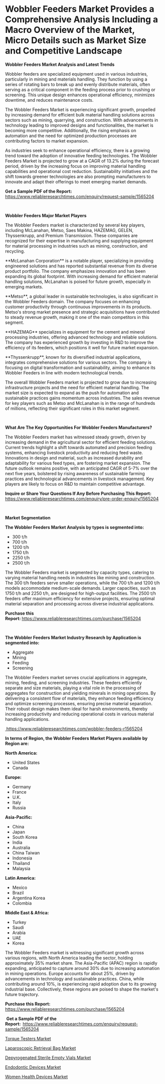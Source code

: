 <p><h1>Wobbler Feeders Market Provides a Comprehensive Analysis Including a Macro Overview of the Market, Micro Details such as Market Size and Competitive Landscape</h1></p><p><strong>Wobbler Feeders Market Analysis and Latest Trends</strong></p>
<p><p>Wobbler feeders are specialized equipment used in various industries, particularly in mining and materials handling. They function by using a series of rotating bars to break up and evenly distribute materials, often serving as a critical component in the feeding process prior to crushing or screening. This unique design enhances operational efficiency, minimizes downtime, and reduces maintenance costs.</p><p>The Wobbler Feeders Market is experiencing significant growth, propelled by increasing demand for efficient bulk material handling solutions across sectors such as mining, quarrying, and construction. With advancements in technology leading to improved designs and functionalities, the market is becoming more competitive. Additionally, the rising emphasis on automation and the need for optimized production processes are contributing factors to market expansion.</p><p>As industries seek to enhance operational efficiency, there is a growing trend toward the adoption of innovative feeding technologies. The Wobbler Feeders Market is projected to grow at a CAGR of 13.2% during the forecast period, driven by the increasing focus on improving material handling capabilities and operational cost reduction. Sustainability initiatives and the shift towards greener technologies are also prompting manufacturers to innovate and adapt their offerings to meet emerging market demands.</p></p>
<p><strong>Get a Sample PDF of the Report:&nbsp;</strong> <a href="https://www.reliableresearchtimes.com/enquiry/request-sample/1565204?utm_campaign=3255&utm_medium=2&utm_source=Github&utm_content=ia&utm_term=08042025&utm_id=wobbler-feeders">https://www.reliableresearchtimes.com/enquiry/request-sample/1565204</a></p>
<p>&nbsp;</p>
<p><strong>Wobbler Feeders Major Market Players</strong></p>
<p><p>The Wobbler Feeders market is characterized by several key players, including McLanahan, Metso, Saes Makina, HAZEMAG, GELEN, Thyssenkrupp, and Premium Transmission. These companies are recognized for their expertise in manufacturing and supplying equipment for material processing in industries such as mining, construction, and recycling.</p><p>**McLanahan Corporation** is a notable player, specializing in providing engineered solutions and has reported substantial revenue from its diverse product portfolio. The company emphasizes innovation and has been expanding its global footprint. With increasing demand for efficient material handling solutions, McLanahan is poised for future growth, especially in emerging markets.</p><p>**Metso**, a global leader in sustainable technologies, is also significant in the Wobbler Feeders domain. The company focuses on enhancing customer productivity through continuous improvements in its products. Metso's strong market presence and strategic acquisitions have contributed to steady revenue growth, making it one of the main competitors in this segment.</p><p>**HAZEMAG** specializes in equipment for the cement and mineral processing industries, offering advanced technology and reliable solutions. The company has experienced growth by investing in R&D to improve the efficiency of its feeders, which positions it well for future market expansion.</p><p>**Thyssenkrupp**, known for its diversified industrial applications, integrates comprehensive solutions for various sectors. The company is focusing on digital transformation and sustainability, aiming to enhance its Wobbler Feeders in line with modern technological trends.</p><p>The overall Wobbler Feeders market is projected to grow due to increasing infrastructure projects and the need for efficient material handling. The market size is expected to expand as the push for automation and sustainable practices gains momentum across industries. The sales revenue for key players such as Metso and McLanahan is in the range of hundreds of millions, reflecting their significant roles in this market segment.</p></p>
<p>&nbsp;</p>
<p><strong>What Are The Key Opportunities For Wobbler Feeders Manufacturers?</strong></p>
<p><p>The Wobbler Feeders market has witnessed steady growth, driven by increasing demand in the agricultural sector for efficient feeding solutions. Current trends highlight a shift towards automated and precision feeding systems, enhancing livestock productivity and reducing feed waste. Innovations in design and material, such as increased durability and adaptability for various feed types, are fostering market expansion. The future outlook remains positive, with an anticipated CAGR of 5-7% over the next five years, bolstered by rising awareness of sustainable farming practices and technological advancements in livestock management. Key players are likely to focus on R&D to maintain competitive advantage.</p></p>
<p><strong>Inquire or Share Your Questions If Any Before Purchasing This Report:</strong> <a href="https://www.reliableresearchtimes.com/enquiry/pre-order-enquiry/1565204?utm_campaign=3255&utm_medium=2&utm_source=Github&utm_content=ia&utm_term=08042025&utm_id=wobbler-feeders">https://www.reliableresearchtimes.com/enquiry/pre-order-enquiry/1565204</a></p>
<p>&nbsp;</p>
<p><strong>Market Segmentation</strong></p>
<p><strong>The Wobbler Feeders Market Analysis by types is segmented into:</strong></p>
<p><ul><li>300 t/h</li><li>700 t/h</li><li>1200 t/h</li><li>1750 t/h</li><li>2250 t/h</li><li>2500 t/h</li></ul></p>
<p><p>The Wobbler Feeders market is segmented by capacity types, catering to varying material handling needs in industries like mining and construction. The 300 t/h feeders serve smaller operations, while the 700 t/h and 1200 t/h models accommodate medium-scale demands. Larger capacities, such as 1750 t/h and 2250 t/h, are designed for high-output facilities. The 2500 t/h feeders offer maximum efficiency for extensive projects, ensuring optimal material separation and processing across diverse industrial applications.</p></p>
<p><strong>Purchase this Report:&nbsp;</strong><a href="https://www.reliableresearchtimes.com/purchase/1565204?utm_campaign=3255&utm_medium=2&utm_source=Github&utm_content=ia&utm_term=08042025&utm_id=wobbler-feeders">https://www.reliableresearchtimes.com/purchase/1565204</a></p>
<p>&nbsp;</p>
<p><strong>The Wobbler Feeders Market Industry Research by Application is segmented into:</strong></p>
<p><ul><li>Aggregate</li><li>Mining</li><li>Feeding</li><li>Screening</li></ul></p>
<p><p>The Wobbler Feeders market serves crucial applications in aggregate, mining, feeding, and screening industries. These feeders efficiently separate and size materials, playing a vital role in the processing of aggregates for construction and yielding minerals in mining operations. By delivering a consistent flow of materials, they enhance feeding efficiency and optimize screening processes, ensuring precise material separation. Their robust design makes them ideal for harsh environments, thereby increasing productivity and reducing operational costs in various material handling applications.</p></p>
<p><a href="https://www.reliableresearchtimes.com/wobbler-feeders-r1565204?utm_campaign=3255&utm_medium=2&utm_source=Github&utm_content=ia&utm_term=08042025&utm_id=wobbler-feeders">&nbsp;https://www.reliableresearchtimes.com/wobbler-feeders-r1565204</a></p>
<p><strong>In terms of Region, the Wobbler Feeders Market Players available by Region are:</strong></p>
<p>
    <p> <strong> North America: </strong>
        <ul>
            <li>United States</li>
            <li>Canada</li>
        </ul>
        </p> 
    <p> <strong> Europe: </strong>
        <ul>
            <li>Germany</li>
            <li>France</li>
            <li>U.K.</li>
            <li>Italy</li>
            <li>Russia</li>
        </ul>
        </p> 
    <p> <strong> Asia-Pacific: </strong>
        <ul>
            <li>China</li>
            <li>Japan</li>
            <li>South Korea</li>
            <li>India</li>
            <li>Australia</li>
            <li>China Taiwan</li>
            <li>Indonesia</li>
            <li>Thailand</li>
            <li>Malaysia</li>
        </ul>
        </p> 
    <p> <strong> Latin America: </strong>
        <ul>
            <li>Mexico</li>
            <li>Brazil</li>
            <li>Argentina Korea</li>
            <li>Colombia</li>
        </ul>
        </p> 
    <p> <strong> Middle East & Africa: </strong>
        <ul>
            <li>Turkey</li>
            <li>Saudi</li>
            <li>Arabia</li>
            <li>UAE</li>
            <li>Korea</li>
        </ul>
    </p>
    </p>
<p><p>The Wobbler Feeders market is witnessing significant growth across various regions, with North America leading the sector, holding approximately 35% market share. The Asia-Pacific (APAC) region is rapidly expanding, anticipated to capture around 30% due to increasing automation in mining operations. Europe accounts for about 25%, driven by advancements in technology and sustainable practices. China, while contributing around 10%, is experiencing rapid adoption due to its growing industrial base. Collectively, these regions are poised to shape the market's future trajectory.</p></p>
<p><strong>Purchase this Report: </strong><a href="https://www.reliableresearchtimes.com/purchase/1565204?utm_campaign=3255&utm_medium=2&utm_source=Github&utm_content=ia&utm_term=08042025&utm_id=wobbler-feeders">https://www.reliableresearchtimes.com/purchase/1565204</a></p>
<p>&nbsp;<strong>Get a Sample PDF of the Report:&nbsp;&nbsp;</strong><a href="https://www.reliableresearchtimes.com/enquiry/request-sample/1565204?utm_campaign=3255&utm_medium=2&utm_source=Github&utm_content=ia&utm_term=08042025&utm_id=wobbler-feeders">https://www.reliableresearchtimes.com/enquiry/request-sample/1565204</a></p>
<p><strong></strong></p>
<p><p><a href="https://github.com/rrosasdaunas/Market-Research-Report-List-1/blob/main/torque-testers-market.md?utm_campaign=3255&utm_medium=2&utm_source=Github&utm_content=ia&utm_term=08042025&utm_id=wobbler-feeders">Torque Testers Market</a></p><p><a href="https://www.linkedin.com/pulse/exploring-laparoscopic-retrieval-bag-market-dynamics-5i3zf?utm_campaign=3255&utm_medium=2&utm_source=Github&utm_content=ia&utm_term=08042025&utm_id=wobbler-feeders">Laparoscopic Retrieval Bag Market</a></p><p><a href="https://www.linkedin.com/pulse/depyrogenated-sterile-empty-vials-market-outlook-anticipated-nryef?utm_campaign=3255&utm_medium=2&utm_source=Github&utm_content=ia&utm_term=08042025&utm_id=wobbler-feeders">Depyrogenated Sterile Empty Vials Market</a></p><p><a href="https://www.linkedin.com/pulse/aglobalendodontic-devices-market-analysis-including-its-size-muc1f?utm_campaign=3255&utm_medium=2&utm_source=Github&utm_content=ia&utm_term=08042025&utm_id=wobbler-feeders">Endodontic Devices Market</a></p><p><a href="https://www.linkedin.com/pulse/women-health-devices-market-research-report-exploring-size-5dg7f?utm_campaign=3255&utm_medium=2&utm_source=Github&utm_content=ia&utm_term=08042025&utm_id=wobbler-feeders">Women Health Devices Market</a></p></p>